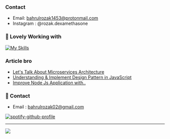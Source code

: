 

### Contact
- Email: bahrulrozak1453@protonmail.com
- Instagram : @rozak.dexamethasone

### 🚀 Lovely Working with
[![My Skills](https://skillicons.dev/icons?i=html,css,js,php,python,bootstrap,laravel,angular,net,mysql,django,flask,next,vue,react,remix,aws,go&theme=dark)](https://skillicons.dev)



### Article bro
- [Let's Talk About Microservices Architecture](https://medium.com/@bahrulrozak/lets-talk-about-microservices-architecture-f38eee796001)
- [Understanding & Implement Design Pattern in JavaScript](https://medium.com/@bahrulrozak/understanding-and-implementing-design-patterns-in-javascript-16551e3ae2aa)
- [Improve Node Js Application with..](https://medium.com/@bahrulrozak/implementation-of-clustering-techniques-to-improve-node-js-application-performance-85aa75255a17)

### 🧭 Contact
- Email : bahrulrozak02@gmail.com

[![spotify-github-profile](https://spotify-github-profile.kittinanx.com/api/view?uid=y815lrm95x23ga03elyv3x2jc&cover_image=true&theme=natemoo-re&show_offline=true&background_color=0000ff&interchange=true&bar_color=ff0000&bar_color_cover=true)](https://github.com/kittinan/spotify-github-profile)

---
[![](https://visitcount.itsvg.in/api?id=Bahrul-Rozak&icon=0&color=0)](https://visitcount.itsvg.in)

<!-- Proudly created with GPRM ( https://gprm.itsvg.in ) -->

